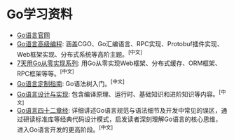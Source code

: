 # Go学习资料

- [Go语言官网](https://go.dev/)
- [Go语言高级编程](https://github.com/chai2010/advanced-go-programming-book): 涵盖CGO、Go汇编语言、RPC实现、Protobuf插件实现、Web框架实现、分布式系统等高阶主题。<sup>[中文]</sup>
- [7天用Go从零实现系列](https://github.com/geektutu/7days-golang): 用Go从零实现Web框架、分布式缓存、ORM框架、RPC框架等等。<sup>[中文]</sup>
- [Go语言定制指南](https://github.com/chai2010/go-ast-book): Go语法树入门。<sup>[中文]</sup>
- [Go语言设计与实现](https://draveness.me/golang/): 包含编译原理、运行时、基础知识和进阶知识等内容。<sup>[中文]</sup>
- [Go语言四十二章经](https://github.com/ffhelicopter/Go42): 详细讲述Go语言规范与语法细节及开发中常见的误区，通过研读标准库等经典代码设计模式，启发读者深刻理解Go语言的核心思维，进入Go语言开发的更高阶段。<sup>[中文]</sup>
